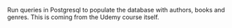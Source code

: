 Run queries in Postgresql to populate the database with authors, books and genres.
This is coming from the Udemy course itself.